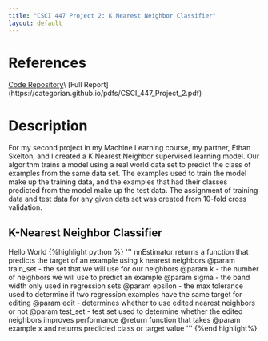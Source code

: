```yaml
---
title: "CSCI 447 Project 2: K Nearest Neighbor Classifier"
layout: default
---
```


<h1>References</h1>
<a href = "https://github.com/EthanSkelton9/csci447_project2">Code Repository</a>\
[Full Report](https://categorian.github.io/pdfs/CSCI_447_Project_2.pdf)

<h1>Description</h1>

<p>
For my second project in my Machine Learning course, my partner, Ethan Skelton, and I created a K Nearest Neighbor supervised learning model. Our algorithm trains a model using a real world data set to predict the class of examples from the same data set. The examples used to train the model make up the training data, and the examples that had their classes predicted from the model make up the test data. The assignment of training data and test data for any given data set was created from 10-fold cross validation. 
</p>

<h2>K-Nearest Neighbor Classifier</h2>
<p>
Hello World
{%highlight python %}
'''
nnEstimator returns a function that predicts the target of an example using k nearest neighbors
@param train_set - the set that we will use for our neighbors
@param k - the number of neighbors we will use to predict an example
@param sigma - the band width only used in regression sets
@param epsilon - the max tolerance used to determine if two regression examples have the same target for editing
@param edit - determines whether to use edited nearest neighbors or not
@param test_set - test set used to determine whether the edited neighbors improves performance
@return function that takes @param example x and returns predicted class or target value
'''
{%end highlight%}
</p>
